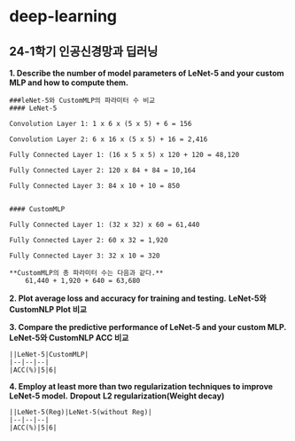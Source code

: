 # deep-learning
## 24-1학기 인공신경망과 딥러닝


**1. Describe the number of model parameters of LeNet-5 and your custom MLP and how to compute them.**

    ###leNet-5와 CustomMLP의 파라미터 수 비교
    #### LeNet-5

    Convolution Layer 1: 1 x 6 x (5 x 5) + 6 = 156

    Convolution Layer 2: 6 x 16 x (5 x 5) + 16 = 2,416

    Fully Connected Layer 1: (16 x 5 x 5) x 120 + 120 = 48,120

    Fully Connected Layer 2: 120 x 84 + 84 = 10,164

    Fully Connected Layer 3: 84 x 10 + 10 = 850


    #### CustomMLP

    Fully Connected Layer 1: (32 x 32) x 60 = 61,440

    Fully Connected Layer 2: 60 x 32 = 1,920

    Fully Connected Layer 3: 32 x 10 = 320

    **CustomMLP의 총 파라미터 수는 다음과 같다.**
        61,440 + 1,920 + 640 = 63,680

**2. Plot average loss and accuracy for training and testing.**
**LeNet-5와 CustomNLP Plot 비교**


**3. Compare the predictive performance of LeNet-5 and your custom MLP.**
**LeNet-5와 CustomNLP ACC 비교**

    ||LeNet-5|CustomMLP|
    |--|--|--|
    |ACC(%)|5|6|


**4. Employ at least more than two regularization techniques to improve LeNet-5 model.**
**Dropout**
**L2 regularization(Weight decay)**

    ||LeNet-5(Reg)|LeNet-5(without Reg)|
    |--|--|--|
    |ACC(%)|5|6|